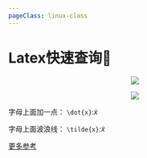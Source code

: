 ```yaml
---
pageClass: linux-class
---
```

# Latex快速查询🤪


<p align="center">
<img src='/images/linux/linux_tools/latex/latexsheet-0.png'>
</p>

<p align="center">
<img src='/images/linux/linux_tools/latex/latexsheet-1.png'>
</p>

字母上面加一点： `\dot{x}`:$\dot{x}$

字母上面波浪线： `\tilde{x}`:$\tilde{x}$

[更多参考](https://en.wikipedia.org/wiki/Wikipedia:LaTeX_symbols)

<Livere/>